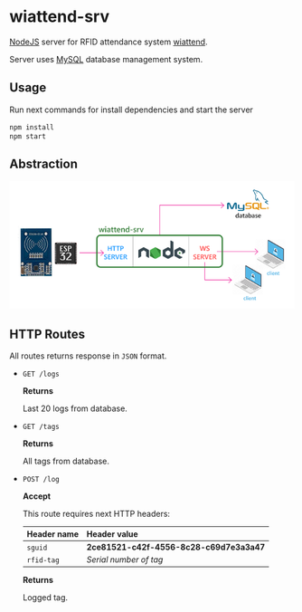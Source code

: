 # wiattend-srv
[NodeJS](https://nodejs.org) server for RFID attendance system [wiattend](https://github.com/abobija/wiattend).

Server uses [MySQL](https://www.mysql.com) database management system.

## Usage

Run next commands for install dependencies and start the server

```
npm install
npm start
```

## Abstraction

![](doc/img/idea.png)

## HTTP Routes

All routes returns response in `JSON` format.

- `GET /logs`

  **Returns** 
  
  Last 20 logs from database.

- `GET /tags`

  **Returns**
  
  All tags from database.
 
- `POST /log`

  **Accept**
  
  This route requires next HTTP headers:
  
  | Header name | Header value |
  | --- | --- |
  | `sguid` | **2ce81521-c42f-4556-8c28-c69d7e3a3a47** |
  | `rfid-tag` | _Serial number of tag_ |
  
  **Returns**
  
  Logged tag.
